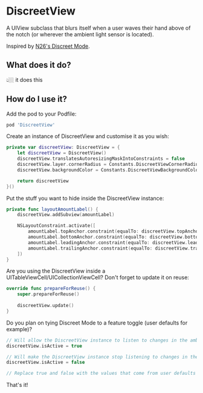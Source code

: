 # DiscreetView
A UIView subclass that blurs itself when a user waves their hand above of the notch (or wherever the ambient light sensor is located).

Inspired by [N26's Discreet Mode](https://n26.com/en-eu/blog/discreet-mode).

## What does it do?

👆🏼 it does this

## How do I use it?

Add the pod to your Podfile:
```ruby
pod 'DiscreetView'
```

Create an instance of DiscreetView and customise it as you wish:
```swift
private var discreetView: DiscreetView = {
    let discreetView = DiscreetView()
    discreetView.translatesAutoresizingMaskIntoConstraints = false
    discreetView.layer.cornerRadius = Constants.DiscreetViewCornerRadius
    discreetView.backgroundColor = Constants.DiscreetViewBackgroundColor

    return discreetView
}()
```

Put the stuff you want to hide inside the DiscreetView instance:
```swift
private func layoutAmountLabel() {
    discreetView.addSubview(amountLabel)

    NSLayoutConstraint.activate([
        amountLabel.topAnchor.constraint(equalTo: discreetView.topAnchor, constant: Constants.SmallPadding),
        amountLabel.bottomAnchor.constraint(equalTo: discreetView.bottomAnchor, constant: -Constants.SmallPadding),
        amountLabel.leadingAnchor.constraint(equalTo: discreetView.leadingAnchor, constant: Constants.SmallPadding),
        amountLabel.trailingAnchor.constraint(equalTo: discreetView.trailingAnchor, constant: -Constants.SmallPadding)
    ])
}
```

Are you using the DiscreetView inside a UITableViewCell/UICollectionViewCell? Don't forget to update it on reuse:
```swift
override func prepareForReuse() {
    super.prepareForReuse()
        
    discreetView.update()
}
```

Do you plan on tying Discreet Mode to a feature toggle (user defaults for example)?
```swift
// Will allow the DiscreetView instance to listen to changes in the ambient light sensor
discreetView.isActive = true

// Will make the DiscreetView instance stop listening to changes in the ambient light sensor
discreetView.isActive = false

// Replace true and false with the values that come from user defaults or whatever business logic you might have to enable/disable Discreet Mode
```

That's it!